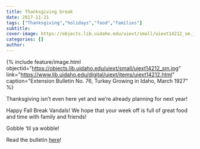 ```yaml
---
title: Thanksgiving break
date: 2017-11-21
tags: ["Thanksgiving","holidays","food","families"]
subtitle: 
cover-image: https://objects.lib.uidaho.edu/uiext/small/uiext14212_sm.jpg
categories: []
author: 
---
```


{% include feature/image.html objectid="https://objects.lib.uidaho.edu/uiext/small/uiext14212_sm.jpg" link="https://www.lib.uidaho.edu/digital/uiext/items/uiext14212.html" caption="Extension Bulletin No. 76, Turkey Growing in Idaho, March 1927" %}

Thanksgiving isn’t even here yet and we’re already planning for next year!

Happy Fall Break Vandals! We hope that your week off is full of great food and time with family and friends!

Gobble ‘til ya wobble!

Read the bulletin [here](https://www.lib.uidaho.edu/digital/uiext/items/uiext14212.html)!